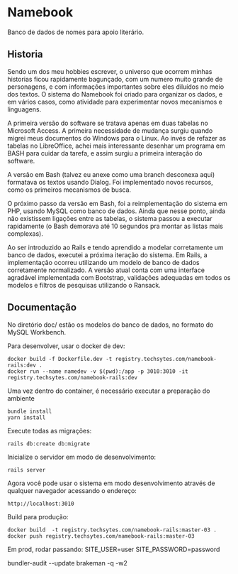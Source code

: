 # Namebook

Banco de dados de nomes para apoio literário.

## Historia

Sendo um dos meu hobbies escrever, o universo que ocorrem minhas historias ficou rapidamente bagunçado, com um numero muito grande de personagens, e com informações importantes sobre eles diluídos no meio dos textos. O sistema do Namebook foi criado para organizar os dados, e em vários casos, como atividade para experimentar novos mecanismos e linguagens.

A primeira versão do software se tratava apenas em duas tabelas no Microsoft Access. A primeira necessidade de mudança surgiu quando migrei meus documentos do Windows para o Linux. Ao invés de refazer as tabelas no LibreOffice, achei mais interessante desenhar um programa em BASH para cuidar da tarefa, e assim surgiu a primeira interação do software.

A versão em Bash (talvez eu anexe como uma branch desconexa aqui) formatava os textos usando Dialog. Foi implementado novos recursos, como os primeiros mecanismos de busca.

O próximo passo da versão em Bash, foi a reimplementação do sistema em PHP, usando MySQL como banco de dados. Ainda que nesse ponto, ainda não existissem ligações entre as tabelas, o sistema passou a executar rapidamente (o Bash demorava até 10 segundos pra montar as listas mais complexas).

Ao ser introduzido ao Rails e tendo aprendido a modelar corretamente um banco de dados, executei a próxima iteração do sistema. Em Rails, a implementação ocorreu utilizando um modelo de banco de dados corretamente normalizado. A versão atual conta com uma interface agradável implementada com Bootstrap, validações adequadas em todos os modelos e filtros de pesquisas utilizando o Ransack.

## Documentação

No diretório doc/ estão os modelos do banco de dados, no formato do MySQL Workbench.

Para desenvolver, usar o docker de dev:

```
docker build -f Dockerfile.dev -t registry.techsytes.com/namebook-rails:dev .
docker run --name namedev -v $(pwd):/app -p 3010:3010 -it registry.techsytes.com/namebook-rails:dev
```

Uma vez dentro do container, é necessário executar a preparação do ambiente

```
bundle install
yarn install
```

Execute todas as migrações:

```
rails db:create db:migrate
```

Inicialize o servidor em modo de desenvolvimento:

```
rails server
```

Agora você pode usar o sistema em modo desenvolvimento através de qualquer navegador acessando o endereço:

```
http://localhost:3010
```

Build para produção:
```
docker build  -t registry.techsytes.com/namebook-rails:master-03 .
docker push registry.techsytes.com/namebook-rails:master-03
```

Em prod, rodar passando:
SITE_USER=user
SITE_PASSWORD=password

bundler-audit --update
brakeman -q -w2
